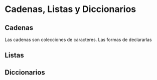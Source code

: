 # Cadenas, Listas y Diccionarios

## Cadenas
Las cadenas son colecciones de caracteres. Las formas de declararlas 
## Listas

## Diccionarios


